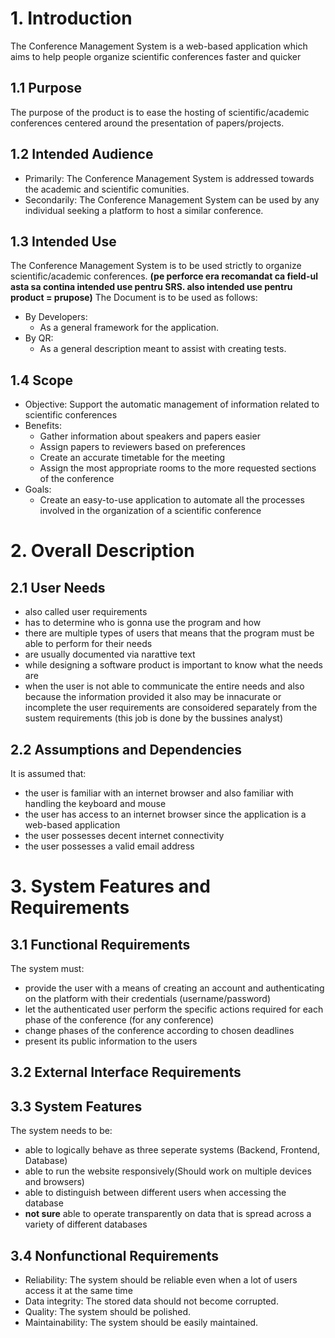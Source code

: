 # 1. Introduction 
The Conference Management System is a web-based application which aims to help people organize scientific conferences faster and quicker
## 1.1 Purpose
The purpose of the product is to ease the hosting of scientific/academic conferences centered around the presentation of papers/projects.
## 1.2 Intended Audience
 - Primarily: The Conference Management System is addressed towards the academic and scientific comunities.
 - Secondarily: The Conference Management System can be used by any individual seeking a platform to host a similar conference.
## 1.3 Intended Use
 The Conference Management System is to be used strictly to organize scientific/academic conferences.
 **(pe perforce era recomandat ca field-ul asta sa contina intended use pentru SRS. also intended use pentru product = prupose)**
 The Document is to be used as follows:
  - By Developers:
    - As a general framework for the application.
  - By QR:
    - As a general description meant to assist with creating tests.
## 1.4 Scope 
- Objective: Support the automatic management of information related to scientific conferences
- Benefits:
  - Gather information about speakers and papers easier
  - Assign papers to reviewers based on preferences
  - Create an accurate timetable for the meeting
  - Assign the most appropriate rooms to the more requested sections of the conference
- Goals:
  - Create an easy-to-use application to automate all the processes involved in the organization of a scientific conference
  
# 2. Overall Description

## 2.1 User Needs
- also called user requirements
- has to determine who is gonna use the program and how
- there are multiple types of users that means that the program must be able to perform for their needs
- are usually documented via narattive text
- while designing a software product is important to know what the needs are
- when the user is not able to communicate the entire needs and also because the information provided it also may be innacurate or incomplete the user requirements are consoidered separately from the sustem requirements (this job is done by the bussines analyst) 

## 2.2 Assumptions and Dependencies
It is assumed that:
- the user is familiar with an internet browser and also familiar with handling the keyboard and mouse
- the user has access to an internet browser since the application is a web-based application
- the user possesses decent internet connectivity
- the user possesses a valid email address

# 3. System Features and Requirements

## 3.1 Functional Requirements
The system must:
- provide the user with a means of creating an account and authenticating on the platform with their credentials (username/password)
- let the authenticated user perform the specific actions required for each phase of the conference (for any conference)
- change phases of the conference according to chosen deadlines
- present its public information to the users

## 3.2 External Interface Requirements

## 3.3 System Features
The system needs to be:
- able to logically behave as three seperate systems (Backend, Frontend, Database)
- able to run the website responsively(Should work on multiple devices and browsers)
- able to distinguish between different users when accessing the database
- **not sure** able to operate transparently on data that is spread across a variety of different databases
## 3.4 Nonfunctional Requirements
- Reliability: The system should be reliable even when a lot of users access it at the same time
- Data integrity: The stored data should not become corrupted.
- Quality: The system should be polished.
- Maintainability: The system should be easily maintained.

